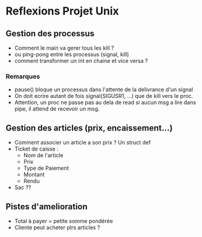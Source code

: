 # **Reflexions Projet Unix**

## Gestion des processus
* Comment le main va gerer tous les kill ?
* ou ping-pong entre les processus (signal, kill)
* comment transformer un int en chaine et vice versa ?

### Remarques
* pause() bloque un processus dans l'attente de la delivrance d'un signal
* On doit ecrire autant de fois signal(SIGUSR1, ...) que de kill vers le proc.
* Attention, un proc ne passe pas au dela de read si aucun msg a lire dans pipe, il attend de recevoir un msg.

## Gestion des articles (prix, encaissement...)
* Comment associer un article a son prix ? Un struct def
* Ticket de caisse :
    * Nom de l'article 
    * Prix
    * Type de Paiement
    * Montant
    * Rendu
* Sac ??

## Pistes d'amelioration

* Total à payer = petite somme pondérée 
* Cliente peut acheter plrs articles ?
